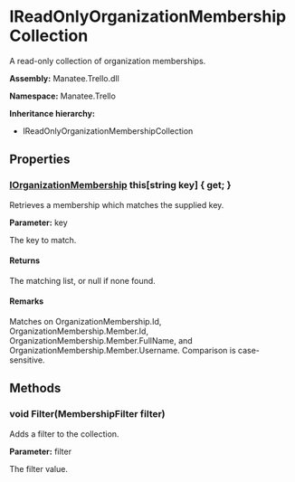 # IReadOnlyOrganizationMembershipCollection

A read-only collection of organization memberships.

**Assembly:** Manatee.Trello.dll

**Namespace:** Manatee.Trello

**Inheritance hierarchy:**

- IReadOnlyOrganizationMembershipCollection

## Properties

### [IOrganizationMembership](IOrganizationMembership#iorganizationmembership) this[string key] { get; }

Retrieves a membership which matches the supplied key.

**Parameter:** key

The key to match.

#### Returns

The matching list, or null if none found.

#### Remarks

Matches on OrganizationMembership.Id, OrganizationMembership.Member.Id, OrganizationMembership.Member.FullName, and OrganizationMembership.Member.Username. Comparison is case-sensitive.

## Methods

### void Filter(MembershipFilter filter)

Adds a filter to the collection.

**Parameter:** filter

The filter value.

